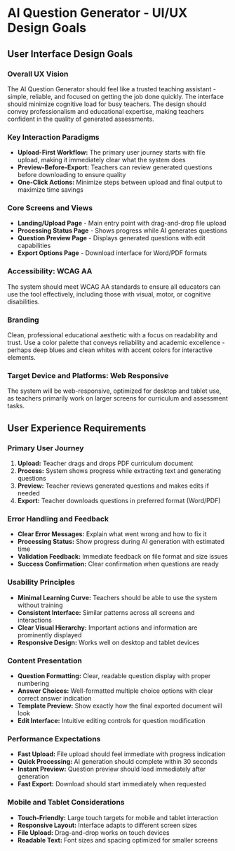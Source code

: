 # AI Question Generator - UI/UX Design Goals

## User Interface Design Goals

### Overall UX Vision
The AI Question Generator should feel like a trusted teaching assistant - simple, reliable, and focused on getting the job done quickly. The interface should minimize cognitive load for busy teachers. The design should convey professionalism and educational expertise, making teachers confident in the quality of generated assessments.

### Key Interaction Paradigms
- **Upload-First Workflow:** The primary user journey starts with file upload, making it immediately clear what the system does
- **Preview-Before-Export:** Teachers can review generated questions before downloading to ensure quality
- **One-Click Actions:** Minimize steps between upload and final output to maximize time savings

### Core Screens and Views
- **Landing/Upload Page** - Main entry point with drag-and-drop file upload
- **Processing Status Page** - Shows progress while AI generates questions
- **Question Preview Page** - Displays generated questions with edit capabilities
- **Export Options Page** - Download interface for Word/PDF formats

### Accessibility: WCAG AA
The system should meet WCAG AA standards to ensure all educators can use the tool effectively, including those with visual, motor, or cognitive disabilities.

### Branding
Clean, professional educational aesthetic with a focus on readability and trust. Use a color palette that conveys reliability and academic excellence - perhaps deep blues and clean whites with accent colors for interactive elements.

### Target Device and Platforms: Web Responsive
The system will be web-responsive, optimized for desktop and tablet use, as teachers primarily work on larger screens for curriculum and assessment tasks.

## User Experience Requirements

### Primary User Journey
1. **Upload:** Teacher drags and drops PDF curriculum document
2. **Process:** System shows progress while extracting text and generating questions
3. **Preview:** Teacher reviews generated questions and makes edits if needed
4. **Export:** Teacher downloads questions in preferred format (Word/PDF)

### Error Handling and Feedback
- **Clear Error Messages:** Explain what went wrong and how to fix it
- **Processing Status:** Show progress during AI generation with estimated time
- **Validation Feedback:** Immediate feedback on file format and size issues
- **Success Confirmation:** Clear confirmation when questions are ready

### Usability Principles
- **Minimal Learning Curve:** Teachers should be able to use the system without training
- **Consistent Interface:** Similar patterns across all screens and interactions
- **Clear Visual Hierarchy:** Important actions and information are prominently displayed
- **Responsive Design:** Works well on desktop and tablet devices

### Content Presentation
- **Question Formatting:** Clear, readable question display with proper numbering
- **Answer Choices:** Well-formatted multiple choice options with clear correct answer indication
- **Template Preview:** Show exactly how the final exported document will look
- **Edit Interface:** Intuitive editing controls for question modification

### Performance Expectations
- **Fast Upload:** File upload should feel immediate with progress indication
- **Quick Processing:** AI generation should complete within 30 seconds
- **Instant Preview:** Question preview should load immediately after generation
- **Fast Export:** Download should start immediately when requested

### Mobile and Tablet Considerations
- **Touch-Friendly:** Large touch targets for mobile and tablet interaction
- **Responsive Layout:** Interface adapts to different screen sizes
- **File Upload:** Drag-and-drop works on touch devices
- **Readable Text:** Font sizes and spacing optimized for smaller screens
